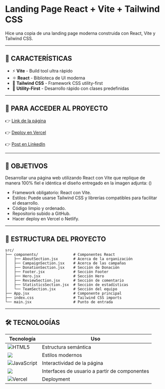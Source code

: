# Landing Page React + Vite + Tailwind CSS

Hice una copia de una landing page moderna construida con React, Vite y Tailwind CSS.

---

## 🚀 CARACTERÍSTICAS

- ⚡ **Vite** - Build tool ultra rápido
- ⚛️ **React** - Biblioteca de UI moderna
- 🎨 **Tailwind CSS** - Framework CSS utility-first
- 🎯 **Utility-First** - Desarrollo rápido con clases predefinidas

---

## 🔗 PARA ACCEDER AL PROYECTO

👉 [Link de la página](https://curso-fullstack-tp-final-2-la-git-47c4a4-laura-brnichs-projects.vercel.app/ )

👉 [Deploy en Vercel](https://vercel.com/laura-brnichs-projects/curso-fullstack-tp-final-2-landing-page-copy/9amvJvGjYnHzPVCXCpKQLqV1HzNc)

👉 [Post en LinkedIn](https://www.linkedin.com/posts/laura-lourdes-brnich-33a43b29a_react-vite-tailwindcss-activity-7371972530535854081-oIkr?utm_source=share&utm_medium=member_desktop&rcm=ACoAAEhSzx4B-7RZx4gmCkNAcl0IWnJvgdDo3-Q)

---

## 🎯 OBJETIVOS

Desarrollar una página web utilizando React con Vite que replique de manera 100% fiel e idéntica el diseño entregado en la imagen adjunta: ()

- Framework obligatorio: React con Vite.
- Estilos: Puede usarse Tailwind CSS y librerías compatibles para facilitar el desarrollo.
- Código limpio y ordenado.
- Repositorio subido a GitHub.
- Hacer deploy en Vercel o Netlify.

---

## 📁 ESTRUCTURA DEL PROYECTO

```
src/
├── components/                # Componentes React
│   ├── AboutSection.jsx       # Acerca de la organización
│   ├── CampaignSection.jsx    # Acerca de las campañas
│   ├── DonationSection.jsx    # Sección de Donación
│   ├── Footer.jsx             # Sección Footer
│   ├── Hero.jsx               # Sección Hero
│   ├── ReviewSection.jsx      # Sección de comentario
│   ├── StatisticsSection.jsx  # Sección de estadísticas
│   └── TeamSection.jsx        # Sección del equipo
├── App.jsx                    # Componente principal
├── index.css                  # Tailwind CSS imports
└── main.jsx                   # Punto de entrada
```

---

## 🛠️ TECNOLOGÍAS 

| Tecnología | Uso |
|------------|------|
| ![HTML5](https://img.shields.io/badge/html5-%23E34F26.svg?style=for-the-badge&logo=html5&logoColor=white) | Estructura semántica |
| <img src="https://img.shields.io/badge/tailwind-css%20-%231572B6.svg?&style=for-the-badge&logo=tailwind-css&logoColor=white" /> | Estilos modernos |
| ![JavaScript](https://img.shields.io/badge/JavaScript-%23323330.svg?style=for-the-badge&logo=javascript&logoColor=F7DF1E) | Interactividad de la página |
| <img src="https://img.shields.io/badge/react%20-%2300D9FF.svg?&style=for-the-badge&logo=react&logoColor=white" /> | Interfaces de usuario a partir de componentes |
| ![Vercel](https://img.shields.io/badge/vercel-%23000000.svg?style=for-the-badge&logo=vercel&logoColor=white) | Deployment |
